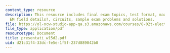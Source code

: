 ```yaml
---
content_type: resource
description: This resource includes final exam topics, test format, maxwell?s equations,
  EM field details?, circuits, sample exam problems and solutions.
file: https://ol-ocw-studio-app-qa.s3.amazonaws.com/courses/8-02t-electricity-and-magnetism-spring-2005/d21c31f433dcfe5e1f5f237d889042b0_presentati_w15d2.pdf
file_type: application/pdf
resourcetype: Document
title: presentati_w15d2.pdf
uid: d21c31f4-33dc-fe5e-1f5f-237d889042b0
---
```

